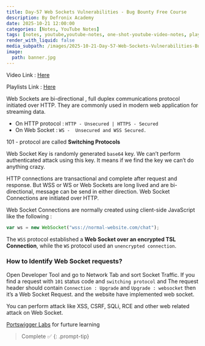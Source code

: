 ```yaml
---
title: Day-57 Web Sockets Vulnerabilities - Bug Bounty Free Course 
description: By Defronix Academy
date: 2025-10-21 12:00:00
categories: [Notes, YouTube Notes]
tags: [notes, youtube,youtube-notes, one-shot-youtube-video-notes, playlists]
render_with_liquid: false
media_subpath: /images/2025-10-21-Day-57-Web-Sockets-Vulnerabilities-Bug-Bounty-Free-Course
image:
  path: banner.jpg
---
```


Video Link : [Here](https://www.youtube.com/watch?v=nbHIH42lUk4)

Playlists Link : [Here](https://www.youtube.com/playlist?list=PLOJR6EhNalnu7hgxu7QhA9GrF9i23JX9A)

Web Sockets are bi-directional , full duplex communications protocol initiated over HTTP. They are commonly used in modern web application for streaming data. 

- On HTTP protocol : `HTTP - Unsecured | HTTPS - Secured`
- On Web Socket : `WS -  Unsecured and WSS Secured.`

101 - protocol are called **Switching Protocols**

Web Socket Key is randomly generated `base64` key. We can’t perform authenticated attack using this key. It means if we find the key we can’t do anything crazy.

HTTP connections are transactional and complete after request and response. But WSS or WS or Web Sockets are long lived and are bi-directional, message can be send in either direction. Web Socket Connections are initiated over HTTP.

Web Socket Connections are normally created using client-side JavaScript like the following : 

```javascript
var ws = new WebSocket("wss://normal-website.com/chat");
```

The `WSS` protocol established a **Web Socket over an encrypted TSL Connection**, while the `WS` protocol used an `unencrypted connection`.

### How to Identify Web Socket requests?

Open Developer Tool and go to Network Tab and sort Socket Traffic. If you find a request with `101` status code and `switching protocol` and The request header should contain `Connection : Upgrade` and `Upgrade : websocket` then it’s a Web Socket Request. and the website have implemented web socket.

You can perform attack like XSS, CSRF, SQLi, RCE and other web related attack on Web Socket.

[Portswigger Labs](https://portswigger.net/web-security/websockets) for furture learning

> Complete ✅
{: .prompt-tip}